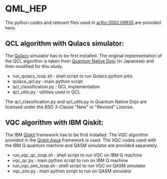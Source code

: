 # QML_HEP

The python codes and relevant files used in [arXiv:2002.09935](https://arxiv.org/abs/2002.09935) are provided here.

## QCL algorithm with Qulacs simulator:
The [Qulacs](https://github.com/qulacs/qulacs) simulator has to be first installed. The original implementation of the QCL algorithm is taken from [Quantum Native Dojo](https://github.com/qulacs/quantum-native-dojo) (in Japanese) and then modified for this study.

- run_qulacs_loop.sh : shell script to run Qulacs python jobs
- qulacs_qcl.py : main python script
- qcl_classification.py : QCL implementation
- qcl_utils.py : utilities used in QCL

The qcl_classification.py and qcl_utils.py in Quantum Native Dojo are licensed under the BSD 3-Clause "New" or "Revised" License. 

## VQC algorithm with IBM Qiskit:
The IBM [Qiskit](https://github.com/Qiskit/qiskit) framework has to be first installed. The VQC algorithm provided in the [Qiskit Aqua](https://github.com/Qiskit/qiskit-aqua) framework is used. The VQC codes used with the IBM Q quantum machine and QASM simulator are provided separately.

- run_vqc_qc_loop.sh : shell script to run VQC on IBM Q machine
- vqc_qc.py : main python script to run on IBM Q machine
- run_vqc_sim_loop.sh : shell script to run VQC on QASM simulator
- vqc_sim.py : main python script to run on QASM simulator
